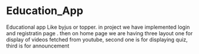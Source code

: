 # Education_App
 Educational app Like byjus or topper. in project we have implemented login and registratin page . then on home page we are having three layout  one for display of videos fetched from youtube, second one is for displaying quiz, third is for announcement
